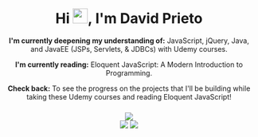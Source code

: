<div>
  <h1 align="center" font-size="100px">Hi <img src="https://media.giphy.com/media/hvRJCLFzcasrR4ia7z/giphy.gif" width="30">, I'm David Prieto</h1>
</div>
<div align="center">
<p><strong>I'm currently deepening my understanding of:</strong> JavaScript, jQuery, Java, and JavaEE (JSPs, Servlets, & JDBCs) with Udemy courses.</p>
<p><strong>I'm currently reading:</strong> Eloquent JavaScript: A Modern Introduction to Programming.</p>
<p><strong>Check back:</strong> To see the progress on the projects that I'll be building while taking these Udemy courses and reading Eloquent JavaScript!</p>
</div>
<div>
  <h3 align="center"></h3>
</div>
<div align="center">
  <img src="https://github-readme-stats.vercel.app/api/top-langs/?username=davidsprieto&theme=">
</div>  
<div align="center">
 <img src="https://github-readme-streak-stats.herokuapp.com/?user=davidsprieto&theme="> <img src="https://github-readme-stats.vercel.app/api?username=davidsprieto&theme="> 
</div>
